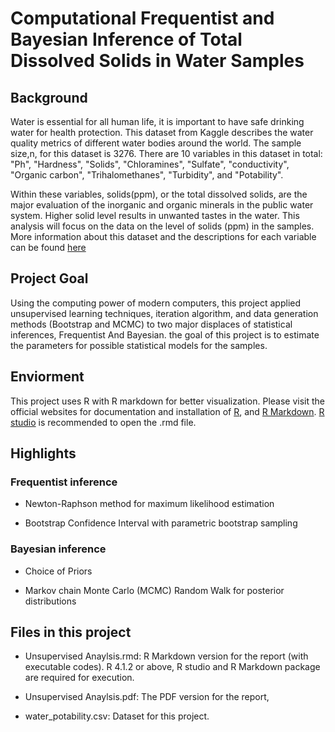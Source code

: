 # Computational Frequentist and Bayesian Inference of Total Dissolved Solids in Water Samples
## Background
Water is essential for all human life, it is important to have safe drinking water for health protection. This dataset from Kaggle describes the water quality metrics of different water bodies around the world. The sample size,n, for this dataset is 3276. There are 10 variables in this dataset in total: "Ph", "Hardness", "Solids", "Chloramines", "Sulfate", "conductivity", "Organic carbon", "Trihalomethanes", "Turbidity", and "Potability".

Within these variables, solids(ppm), or the total dissolved solids, are the major evaluation of the inorganic and organic minerals in the public water system. Higher solid level results in unwanted tastes in the water. This analysis will focus on the data on the level of solids (ppm) in the samples. More information about this dataset and the descriptions for each variable can be found [here](https://www.kaggle.com/adityakadiwal/water-potability?select=water_potability.csv)

## Project Goal
Using the computing power of modern computers,  this project applied unsupervised learning techniques, iteration algorithm, and data generation methods (Bootstrap and MCMC) to two major displaces of statistical inferences, Frequentist And Bayesian. the goal of this project is to estimate the parameters for possible statistical models for the samples.

## Enviorment
This project uses R with R markdown for better visualization. Please visit the official websites for documentation and installation of [R](https://www.r-project.org/), and [R Markdown](https://rmarkdown.rstudio.com/). [R studio](https://www.rstudio.com/) is recommended to open the .rmd file.

## Highlights
### Frequentist inference
- Newton-Raphson method for maximum likelihood estimation

- Bootstrap Confidence Interval with parametric bootstrap sampling

### Bayesian inference
- Choice of Priors

- Markov chain Monte Carlo (MCMC) Random Walk for posterior distributions

## Files in this project
- Unsupervised Anaylsis.rmd: R Markdown version for the report (with executable codes). R 4.1.2 or above, R studio and R Markdown package are required for execution.

- Unsupervised Anaylsis.pdf: The PDF version for the report,

- water_potability.csv: Dataset for this project.



 
 
